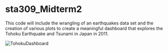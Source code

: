 # sta309_Midterm2
This code will include the wrangling of an earthquakes data set and the creation of various plots to create a meaningful dashboard that explores the Tohoku Earthquake and Tsunami in Japan in 2011.

![TohokuDashboard](https://user-images.githubusercontent.com/99457029/211233178-ec96cacf-d9cc-4f3b-9857-fd9f6f9973f4.png)
